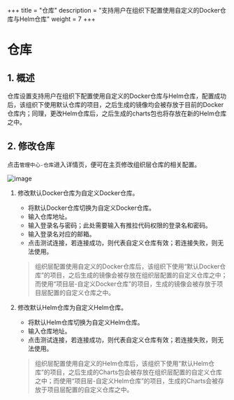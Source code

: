 
+++
title = "仓库"
description = "支持用户在组织下配置使用自定义的Docker仓库与Helm仓库"
weight = 7
+++

# 仓库

## 1. 概述

仓库设置支持用户在组织下配置使用自定义的Docker仓库与Helm仓库，配置成功后，该组织下使用默认仓库的项目，之后生成的镜像均会被存放于目前的Docker仓库内；同理，更改Helm仓库后，之后生成的charts包也将存放在新的Helm仓库之中。

## 2. 修改仓库

点击`管理中心-仓库`进入详情页，便可在主页修改组织层仓库的相关配置。

![image](/docs/user-guide/manager-guide/image/repo.jpg)

1. 修改默认Docker仓库为自定义Docker仓库。
    * 将默认Docker仓库切换为自定义Docker仓库。
    * 输入仓库地址。
    * 输入登录名与密码；此处需要输入有推拉代码权限的登录名和密码。
    * 输入登录名对应的邮箱。
    * 点击测试连接，若连接成功，则代表自定义仓库有效；若连接失败，则无法使用。
    
    <blockquote class="note">
    
    组织层配置使用自定义的Docker仓库后，该组织下使用“默认Docker仓库”的项目，之后生成的镜像会被存放在组织层配置的自定义仓库之中；而使用“项目层-自定义Docker仓库”的项目，生成的镜像会被存放于项目层配置的自定义仓库之中。</blockquote>

2. 修改默认Helm仓库为自定义Helm仓库。
    * 将默认Helm仓库切换为自定义Helm仓库。
    * 输入仓库地址。
    * 点击测试连接，若连接成功，则代表自定义仓库有效；若连接失败，则无法使用。   

    <blockquote class="note">
    
    组织层配置使用自定义的Helm仓库后，该组织下使用“默认Helm仓库”的项目，之后生成的Charts包会被存放在组织层配置的自定义仓库之中；而使用“项目层-自定义Helm仓库”的项目，生成的Charts会被存放于项目层配置的自定义仓库之中。</blockquote>